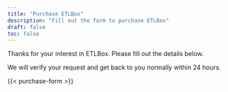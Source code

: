 ```yaml
---
title: "Purchase ETLBox"
description: "Fill out the form to purchase ETLBox"
draft: false
toc: false
---
```


Thanks for your interest in ETLBox.
Please fill out the details below.

We will verify your request and get back to you normally within 24 hours.

{{< purchase-form >}}
